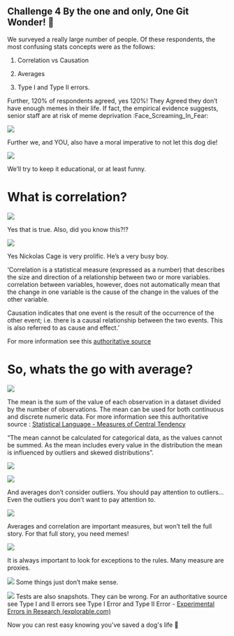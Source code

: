 ## Challenge 4 By the one and only, One Git Wonder!  :dancer:

We surveyed a really large number of people. Of these respondents, the most confusing stats concepts were as the follows:

1. Correlation vs Causation

2. Averages

3. Type I and Type II errors.

Further, 120% of respondents agreed, yes 120%!
They Agreed they don’t have enough memes in their life.
If fact, the empirical evidence suggests, senior staff are at risk of meme deprivation :Face_Screaming_In_Fear:

![](./memes/meme0.png)

Further we, and YOU, also have a moral imperative to not let this dog die!


![](./memes/meme1.png)

We’ll try to keep it educational, or at least funny. 


# What is correlation?


![](./memes/meme2.png)

Yes that is true.
Also, did you know this?!?

![](./memes/meme3.png)

Yes Nickolas Cage is very prolific. He’s a very busy boy.


‘Correlation is a statistical measure (expressed as a number) that describes the size and direction of a relationship between two or more variables. correlation between variables, however, does not automatically mean that the change in one variable is the cause of the change in the values of the other variable.

Causation indicates that one event is the result of the occurrence of the other event; i.e. there is a causal relationship between the two events. This is also referred to as cause and effect.’

 For more information see this [authoritative source](https://www.abs.gov.au/websitedbs/D3310114.nsf/home/statistical+language+-+correlation+and+causation)


# So, whats the go with average?

![](./memes/meme4.png)

The mean is the sum of the value of each observation in a dataset divided by the number of observations. The mean can be used for both continuous and discrete numeric data.
For more information see this authoritative source : [Statistical Language - Measures of Central Tendency](https://www.abs.gov.au/websitedbs/D3310114.nsf/Home/Statistical+Language+-+measures+of+central+tendency#:~:text=There%20are%20three%20main%20measures,central%20value%20in%20the%20distribution.)

“The mean cannot be calculated for categorical data, as the values cannot be summed. As the mean includes every value in the distribution the mean is influenced by outliers and skewed distributions”.


![](./memes/meme5.png)


![](./memes/meme6.png)

And averages don’t consider outliers. You should pay attention to outliers… Even the outliers you don’t want to pay attention to.

![](./memes/meme7.png)

Averages and correlation are important measures, but won’t tell the full story. For that full story,  you need memes!


![](./memes/meme8.png)

It is always important to look for exceptions to the rules. Many measure are proxies.

![](./memes/meme9.png)
Some things just don’t make sense.


![](./memes/meme10.png)
Tests are also snapshots. They can be wrong. For an authoritative source see Type I and II errors see Type I Error and Type II Error - [Experimental Errors in Research (explorable.com)](https://explorable.com/type-i-error)

Now you can rest easy knowing you've saved a dog's life :angel:



